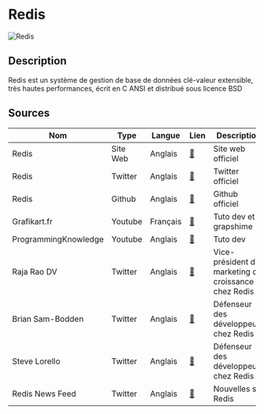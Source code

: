 # Redis

![Redis](https://redis.com/wp-content/themes/wpx/assets/images/logo-redis-white.svg?auto=webp&quality=85,75&width=300 "Image de Redis")

## Description

Redis est un système de gestion de base de données clé-valeur extensible, très hautes performances, écrit en C ANSI et distribué sous licence BSD

## Sources

| Nom                  | Type     | Langue   | Lien                                                     | Description                                          | Tags                                           | Note |
| -------------------- | -------- | -------- | -------------------------------------------------------- | ---------------------------------------------------- | ---------------------------------------------- | ---- |
| Redis                | Site Web | Anglais  | [:link:](https://redis.io)                               | Site web officiel                                    | database/cache/streaming engine/message broker | 5/5  |
| Redis                | Twitter  | Anglais  | [:link:](https://twitter.com/redisinc)                   | Twitter officiel                                     | Actualité Redis                                | 5/5  |
| Redis                | Github   | Anglais  | [:link:](https://github.com/redis/redis)                 | Github officiel                                      | Github Redis                                   | 5/5  |
| Grafikart.fr         | Youtube  | Français | [:link:](https://www.youtube.com/c/grafikart)            | Tuto dev et grapshime                                | Redis Tuto                                     | 5/5  |
| ProgrammingKnowledge | Youtube  | Anglais  | [:link:](https://www.youtube.com/c/ProgrammingKnowledge) | Tuto dev                                             | Redis Tuto                                     | 5/5  |
| Raja Rao DV          | Twitter  | Anglais  | [:link:](https://twitter.com/rajaraodv)                  | Vice-président du marketing de croissance chez Redis | Actu Redis                                     | 4/5  |
| Brian Sam-Bodden     | Twitter  | Anglais  | [:link:](https://twitter.com/bsbodden)                   | Défenseur des développeurs chez Redis                | Actu Redis                                     | 3/5  |
| Steve Lorello        | Twitter  | Anglais  | [:link:](https://twitter.com/slorello)                   | Défenseur des développeurs chez Redis                | Actu Redis                                     | 3/5  |
| Redis News Feed      | Twitter  | Anglais  | [:link:](https://twitter.com/redisfeed)                  | Nouvelles sur Redis                                  | Actu Redis                                     | 3/5  |
